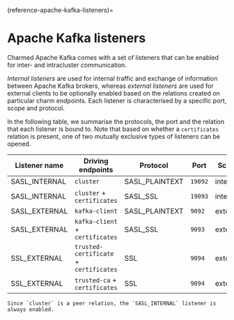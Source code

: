 (reference-apache-kafka-listeners)=
# Apache Kafka listeners

Charmed Apache Kafka comes with a set of listeners that can be enabled for
inter- and intracluster communication. 

*Internal listeners* are used for internal traffic and exchange of information 
between Apache Kafka brokers, whereas *external listeners* are used for external clients
to be optionally enabled based on the relations created on particular
charm endpoints. Each listener is characterised by a specific port, scope and protocol. 

In the following table, we summarise the protocols, the port and
the relation that each listener is bound to. Note that based on whether a `certificates`
relation is present, one of two mutually exclusive types of listeners can be 
opened. 

| Listener name | Driving endpoints                      | Protocol       | Port  | Scope    |
|---------------|----------------------------------------|----------------|-------|----------|
| SASL_INTERNAL | `cluster`                              | SASL_PLAINTEXT | `19092` | internal |
| SASL_INTERNAL | `cluster` + `certificates`             | SASL_SSL       | `19093` | internal |
| SASL_EXTERNAL | `kafka-client`                         | SASL_PLAINTEXT | `9092`  | external |
| SASL_EXTERNAL | `kafka-client` + `certificates`        | SASL_SSL       | `9093`  | external |
| SSL_EXTERNAL  | `trusted-certificate` + `certificates` | SSL            | `9094`  | external |
| SSL_EXTERNAL  | `trusted-ca` + `certificates`          | SSL            | `9094`  | external |

```{note}
Since `cluster` is a peer relation, the `SASL_INTERNAL` listener is always enabled.
```

